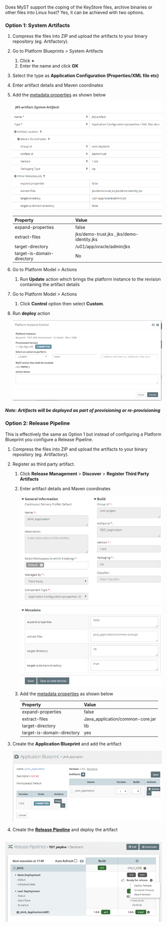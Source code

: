 Does MyST support the coping of the KeyStore files, archive binaries or other files into Linux host? Yes, it can be achieved with two options.

### Option 1: System Artifacts

1. Compress the files into ZIP and upload the artifacts to your binary repository (eg. Artifactory).

2. Go to Platform Blueprints > System Artifacts

   1. Click **+**
   2. Enter the name and click **OK**

3. Select the type as **Application Configuration (Properties/XML file etc)**

4. Enter artifact details and Maven coordinates

5. Add the [metadata properties](https://docs.rubiconred.com/myst-studio/appendix/artifact/#application-configuration-propertiesxml) as shown below <br>

   ![](img/System-Artifact.png)

   

   | **Property**               | Value                                      |
   | -------------------------- | ------------------------------------------ |
   | expand-properties          | false                                      |
   | extract-files              | jks/demo-trust.jks , jks/demo-identity.jks |
   | target-directory           | /u01/app/oracle/admin/jks                  |
   | target-is-domain-directory | No                                         |

6. Go to Platform Model > Actions

   1. Run **Update** action which brings the platform instance to the revision containing the artifact details

7. Go to Platform Model > Actions

   1. Click **Control** option then select **Custom**.

8. Run **deploy** action<br>

   ![](img/Custom-Action.png)

   


##### Note: Artifacts will be deployed as part of provisioning or re-provisioning

### Option 2: Release Pipeline

This is effectively the same as Option 1 but instead of configuring a Platform Blueprint you configure a Release Pipeline.

1. Compress the files into ZIP and upload the artifacts to your binary repository (eg. Artifactory).

2. Register as third party artifact.

   1. Click **Release Management** > **Discover** > **Register Third Party Artifacts**

   2. Enter artifact details and Maven coordinates

      ![](img/Third-party-artifact.png)

      

   3. Add the [metadata properties](https://docs.rubiconred.com/myst-studio/appendix/artifact/#application-configuration-propertiesxml) as shown below <br>

      | **Property**               | Value                            |
      | -------------------------- | -------------------------------- |
      | expand-properties          | false                            |
      | extract-files              | Java_application/common-core.jar |
      | target-directory           | lib                              |
      | target-is-domain-directory | yes                              |

3. Create the **Application Blueprint** and add the artifact<br>

   ![](img/Application-Blueprint.png)

   

4. Create the **[Release Pipeline](https://docs.rubiconred.com/myst-studio/release/pipeline/)** and deploy the artifact<br>

​      ![](img/Release-Pipeline.png)

